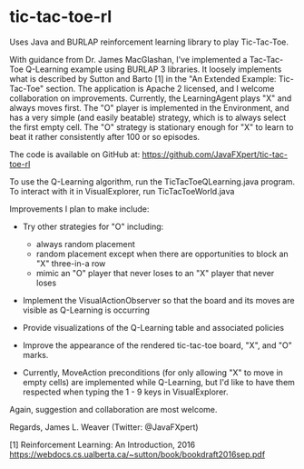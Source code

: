# tic-tac-toe-rl
Uses Java and BURLAP reinforcement learning library to play Tic-Tac-Toe.

With guidance from Dr. James MacGlashan, I've implemented a Tac-Tac-Toe Q-Learning example using BURLAP 3 libraries.  It loosely implements what is described by Sutton and Barto [1] in the "An Extended Example: Tic-Tac-Toe" section.  The application is Apache 2 licensed, and I welcome collaboration on improvements.  Currently, the LearningAgent plays "X" and always moves first.  The "O" player is implemented in the Environment, and has a very simple (and easily beatable) strategy, which is to always select the first empty cell.  The "O" strategy is stationary enough for "X" to learn to beat it rather consistently after 100 or so episodes.

The code is available on GitHub at:
https://github.com/JavaFXpert/tic-tac-toe-rl

To use the Q-Learning algorithm, run the TicTacToeQLearning.java program.  To interact with it in VisualExplorer, run TicTacToeWorld.java

Improvements I plan to make include:

- Try other strategies for "O" including:
    - always random placement
    - random placement except when there are opportunities to block an "X" three-in-a row
    - mimic an "O" player that never loses to an "X" player that never loses

- Implement the VisualActionObserver so that the board and its moves are visible as Q-Learning is occurring

- Provide visualizations of the Q-Learning table and associated policies

- Improve the appearance of the rendered tic-tac-toe board, "X", and "O" marks.

- Currently, MoveAction preconditions (for only allowing "X" to move in empty cells) are implemented while Q-Learning, but I'd like to have them respected when typing the 1 - 9 keys in VisualExplorer.

Again, suggestion and collaboration are most welcome.

Regards,
James L. Weaver (Twitter: @JavaFXpert)

[1] Reinforcement Learning: An Introduction, 2016 https://webdocs.cs.ualberta.ca/~sutton/book/bookdraft2016sep.pdf
